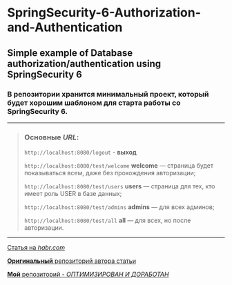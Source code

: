 # SpringSecurity-6-Authorization-and-Authentication
## Simple example of Database authorization/authentication using SpringSecurity 6

### В репозитории хранится минимальный проект, который будет хорошим шаблоном для старта работы со SpringSecurity 6.

---
> ### Основные *URL*:
> 
> `http://localhost:8080/logout` - **выход**
> 
> `http://localhost:8080/test/welcome` **welcome** — страница будет показываться всем, даже без прохождения авторизации;
> 
> `http://localhost:8080/test/users` **users** — страница для тех, кто имеет роль USER в базе данных;
> 
> `http://localhost:8080/test/admins` **admins** — для всех админов;
> 
> `http://localhost:8080/test/all` **all** — для всех, но после авторизации.

---

[Статья на _habr.com_](https://habr.com/ru/articles/798921/)

[**Оригинальный** репозиторий автора статьи](https://github.com/KirillKARLSON/SpringSecurity-6-Authorization-and-Authentication)

[**Мой** репозиторий - _ОПТИМИЗИРОВАН И ДОРАБОТАН_](https://github.com/yury-connect/ITM_task021_SpringSecurity_Task_3_1_2_test03.git)

